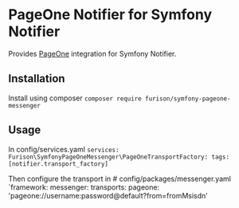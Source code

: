 # PageOne Notifier for Symfony Notifier

Provides [PageOne](https://www.pageone.co.uk/) integration for Symfony Notifier.

## Installation
Install using composer
`composer require furison/symfony-pageone-messenger`

## Usage
In config/services.yaml
`services:
    Furison\SymfonyPageOneMessenger\PageOneTransportFactory:
        tags: [notifier.transport_factory]`

Then configure the transport in # config/packages/messenger.yaml
`framework:
    messenger:
        transports:
            pageone: 'pageone://username:password@default?from=fromMsisdn'